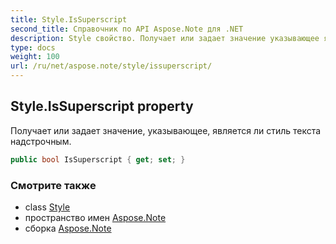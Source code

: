 ```yaml
---
title: Style.IsSuperscript
second_title: Справочник по API Aspose.Note для .NET
description: Style свойство. Получает или задает значение указывающее является ли стиль текста надстрочным.
type: docs
weight: 100
url: /ru/net/aspose.note/style/issuperscript/
---
```

## Style.IsSuperscript property

Получает или задает значение, указывающее, является ли стиль текста надстрочным.

```csharp
public bool IsSuperscript { get; set; }
```

### Смотрите также

* class [Style](../)
* пространство имен [Aspose.Note](../../style/)
* сборка [Aspose.Note](../../../)


